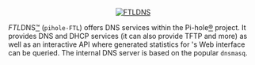 <p align="center">
<a href="https://pi-hole.net"><img src="https://pi-hole.net/wp-content/uploads/2018/03/ftldns-logo.png" alt="FTLDNS"></a><br/>
</p>

*FTL*DNS[™](https://pi-hole.net/trademark-rules-and-brand-guidelines/) (`pihole-FTL`) offers DNS services within the Pi-hole[®](https://pi-hole.net/trademark-rules-and-brand-guidelines/) project.
It provides DNS and DHCP services (it can also provide TFTP and more) as well as an interactive API where generated statistics for 's Web interface can be queried. The internal DNS server is based on the popular `dnsmasq`.


